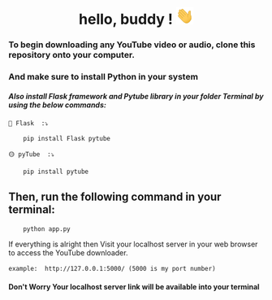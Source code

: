 <h1 align="center">hello, buddy ! <img src="https://raw.githubusercontent.com/ABSphreak/ABSphreak/master/gifs/Hi.gif" width="35"> </h1>


### To begin downloading any YouTube video or audio, clone this repository onto your computer.

### And make sure to install Python in your system 
#### <i>Also install Flask framework and Pytube library in your folder Terminal by using the below commands:</i>

`🔵 Flask  :⤵️    ` 
```code
    pip install Flask pytube
```

`🟡 pyTube  :⤵️    ` 
```code
    pip install pytube
 ```


## Then, run the following command in your terminal: 
```
    python app.py
```

If everything is alright then Visit your localhost server in your web browser to access the YouTube downloader.
```
example:  http://127.0.0.1:5000/ (5000 is my port number) 
``` 
#### Don't Worry Your localhost server link will be available into your terminal
